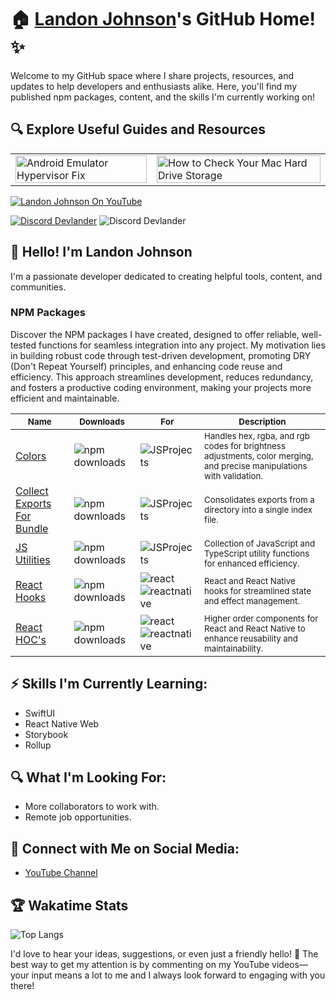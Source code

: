 # 🏠 [Landon Johnson](https://www.linkedin.com/in/landonwjohnson/)'s GitHub Home! ✨

Welcome to my GitHub space where I share projects, resources, and updates to help developers and enthusiasts alike. Here, you'll find my published npm packages, content, and the skills I'm currently working on!

## 🔍 Explore Useful Guides and Resources

<table>
  <tr>
    <td>
      <a href="https://bit.ly/how-to-fix-android-emulator-hyper-visor" target="_blank">
        <img width="100%" src="https://res.cloudinary.com/landonwebdev/image/upload/v1707770149/thumbnails/android-emulator-hypervisor-fix.png" alt="Android Emulator Hypervisor Fix" />
      </a>
    </td>
    <td>
      <a href="https://bit.ly/how-to-check-your-mac-harddrive-storage" target="_blank">
        <img width="100%" src="https://res.cloudinary.com/landonwebdev/image/upload/v1707770149/thumbnails/how-to-check-your-mac-harddrive-storage.png" alt="How to Check Your Mac Hard Drive Storage" />
      </a>
    </td>
  </tr>
</table>


<a href="https://bit.ly/landonwjohnson-on-youtube" target="_parent"><img src="https://img.shields.io/youtube/channel/views/UCSL8U9S-SurzEYi0eHpXkTg" alt="Landon Johnson On YouTube" style="max-width: 100%;" /></a>

<a href="https://bit.ly/devlander-discord-invite" target="_parent"><img alt="Discord Devlander" src="https://img.shields.io/badge/Discord-Devlander-%235865F2" /></a>
  <img alt="Discord Devlander" src="https://wakatime.com/badge/user/bd50b6c5-e0ca-4937-83b3-ab2d13adbc73.svg" />


## 👋 Hello! I'm Landon Johnson

I'm a passionate developer dedicated to creating helpful tools, content, and communities. 

### NPM Packages
Discover the NPM packages I have created, designed to offer reliable, well-tested functions for seamless integration into any project. My motivation lies in building robust code through test-driven development, promoting DRY (Don't Repeat Yourself) principles, and enhancing code reuse and efficiency. This approach streamlines development, reduces redundancy, and fosters a productive coding environment, making your projects more efficient and maintainable.

| <sub> Name </sub>                                                   | <sub> Downloads </sub>                                                                                           | <sub> For </sub>                                                                                                          | <sub> Description    </sub>                                                                                                                   |
|--------------------------------------------------------|-----------------------------------------------------------------------------------------------------|------------------------------------------------------------------------------------------------------------------------------------------|----------------------------------------------------------------------------------------------------------------------------------|
| [Colors](https://devlander-colors.netlify.app)    | ![npm downloads](https://img.shields.io/npm/dm/@devlander/colors.svg)                            | ![JSProjects](https://img.shields.io/badge/JSProjects-d5b931)                                                                            | <sub>Handles hex, rgba, and rgb codes for brightness adjustments, color merging, and precise manipulations with validation.</sub>       |
| [Collect Exports For Bundle](https://bit.ly/collect-exports-for-bundle) | ![npm downloads](https://img.shields.io/npm/dm/@devlander/collect-exports-for-bundle.svg)           | ![JSProjects](https://img.shields.io/badge/JSProjects-d5b931)                                                                            | <sub>Consolidates exports from a directory into a single index file.</sub>                                     |
| [JS Utilities](https://devlander-utils.netlify.app)     | ![npm downloads](https://img.shields.io/npm/dm/@devlander/utils.svg)                               | ![JSProjects](https://img.shields.io/badge/JSProjects-d5b931)                                                                           | <sub>Collection of JavaScript and TypeScript utility functions for enhanced efficiency.</sub>                               |
| [React Hooks](https://bit.ly/3Pn4QH3)       | ![npm downloads](https://img.shields.io/npm/dm/@devlander/hooks.svg)                     | ![react](https://img.shields.io/badge/react-8A2BE2) <br> ![reactnative](https://img.shields.io/badge/reactnative-357da1)              | <sub>React and React Native hooks for streamlined state and effect management.</sub>                                                                 |
|[React HOC's](https://bit.ly/devlander-higher-order-components-github) | ![npm downloads](https://img.shields.io/npm/dm/@devlander/higher-order-components.svg)                                | ![react](https://img.shields.io/badge/react-8A2BE2) <br> ![reactnative](https://img.shields.io/badge/reactnative-357da1)               | <sub>Higher order components for React and React Native to enhance reusability and maintainability.</sub>                                                                             |


## ⚡ Skills I'm Currently Learning:

- SwiftUI
- React Native Web
- Storybook
- Rollup

## 🔍 What I'm Looking For:

- More collaborators to work with.
- Remote job opportunities.

## 📢 Connect with Me on Social Media:

- [YouTube Channel](https://bit.ly/47otldB)

## 🏆 Wakatime Stats

![Top Langs](https://github-readme-stats.vercel.app/api/top-langs/?username=landonwjohnson&layout=compact)

I'd love to hear your ideas, suggestions, or even just a friendly hello! 🚀 The best way to get my attention is by commenting on my YouTube videos—your input means a lot to me and I always look forward to engaging with you there!
